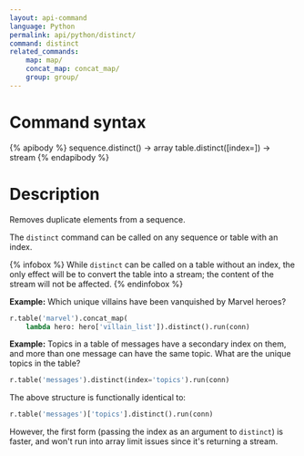 ```yaml
---
layout: api-command
language: Python
permalink: api/python/distinct/
command: distinct
related_commands:
    map: map/
    concat_map: concat_map/
    group: group/
---
```


# Command syntax #

{% apibody %}
sequence.distinct() &rarr; array
table.distinct([index=<indexname>]) &rarr; stream
{% endapibody %}

# Description #

Removes duplicate elements from a sequence.

The `distinct` command can be called on any sequence or table with an index.

{% infobox %}
While `distinct` can be called on a table without an index, the only effect will be to convert the table into a stream; the content of the stream will not be affected.
{% endinfobox %}

__Example:__ Which unique villains have been vanquished by Marvel heroes?

```py
r.table('marvel').concat_map(
    lambda hero: hero['villain_list']).distinct().run(conn)
```

__Example:__ Topics in a table of messages have a secondary index on them, and more than one message can have the same topic. What are the unique topics in the table?

```py
r.table('messages').distinct(index='topics').run(conn)
```

The above structure is functionally identical to:

```py
r.table('messages')['topics'].distinct().run(conn)
```

However, the first form (passing the index as an argument to `distinct`) is faster, and won't run into array limit issues since it's returning a stream.
